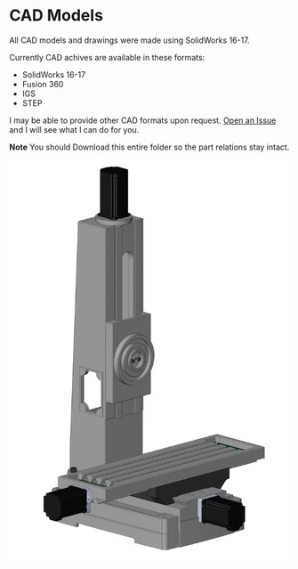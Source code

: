 # CAD Models

All CAD models and drawings were made using SolidWorks 16-17.  

Currently CAD achives are available in these formats:

  * SolidWorks 16-17
  * Fusion 360
  * IGS
  * STEP

I may be able to provide other CAD formats upon request. [Open an Issue][1]
and I will see what I can do for you.


**Note** You should Download this entire folder so the part relations stay intact.

![RF45 CAD Model Assy](RF45%20Mill%20Rev.png)

[1]: https://github.com/KurtJacobson/RF45-CNC/issues/new
